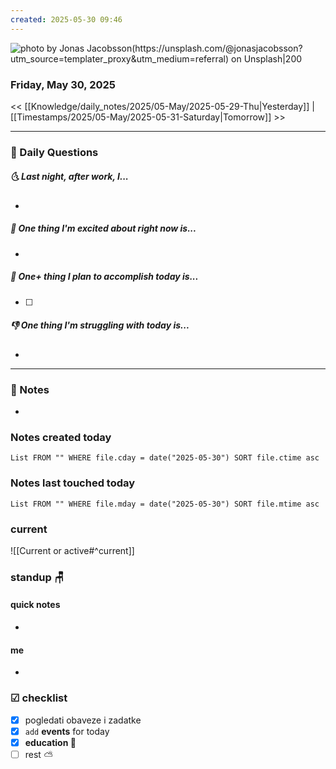 ```yaml
---
created: 2025-05-30 09:46
---
```


![photo by Jonas Jacobsson(https://unsplash.com/@jonasjacobsson?utm_source=templater_proxy&utm_medium=referral) on Unsplash|200](https://images.unsplash.com/photo-1535488518105-67f15b7cab27?crop=entropy&cs=srgb&fm=jpg&ixid=M3w2NDU1OTF8MHwxfHJhbmRvbXx8fHx8fHx8fDE3NDg1OTExODN8&ixlib=rb-4.1.0&q=85&w=200&h=200)
### Friday, May 30, 2025

<< [[Knowledge/daily_notes/2025/05-May/2025-05-29-Thu|Yesterday]] | [[Timestamps/2025/05-May/2025-05-31-Saturday|Tomorrow]] >>

___
### 📅 Daily Questions
##### 🌜 **Last night, after work, I...**
- 

##### 🙌 **One thing I'm excited about right now is...**
- 

##### 🚀 **One+ thing I plan to accomplish today is...**
- [ ] 

##### 👎 **One thing I'm struggling with today is...**
- 

---
### 📝 Notes
- 

### Notes created today
```dataview
List FROM "" WHERE file.cday = date("2025-05-30") SORT file.ctime asc
```

### Notes last touched today
```dataview
List FROM "" WHERE file.mday = date("2025-05-30") SORT file.mtime asc
`````

### **current**
![[Current or active#^current]]

### **standup** 🪑

#### quick notes
- 
#### me 
- 

### ☑ checklist
- [x] pogledati  obaveze i zadatke
- [x] `add` **events** for today
- [x] **education 🎒**
- [ ] rest ⛅ 
